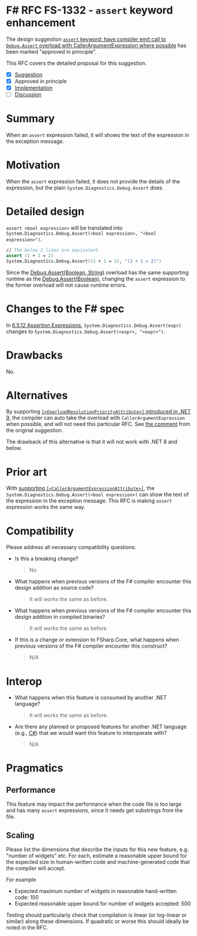 # F# RFC FS-1332 - `assert` keyword enhancement

The design suggestion [`assert` keyword: have compiler emit call to `Debug.Assert` overload with CallerArgumentExpression where possible](https://github.com/dotnet/fsharp/issues/18489) has been marked "approved in principle".

This RFC covers the detailed proposal for this suggestion.

- [x] [Suggestion](https://github.com/dotnet/fsharp/issues/18489)
- [x] Approved in principle
- [x] [Implementation](https://github.com/dotnet/fsharp/pull/17519)
- [ ] [Discussion](https://github.com/fsharp/fslang-design/discussions/FILL-ME-IN)

# Summary

When an `assert` expression failed, it will shows the text of the expression in the exception message.

# Motivation

When the `assert` expression failed, it does not provide the details of the expression, but the plain `System.Diagnostics.Debug.Assert` does.

# Detailed design

`assert <bool expression>` will be translated into `System.Diagnostics.Debug.Assert(<bool expression>, "<bool expression>")`.

```fsharp
// The below 2 lines are equivalent
assert (1 + 1 = 2)
System.Diagnostics.Debug.Assert((1 + 1 = 2), "(1 + 1 = 2)")
```

Since the [Debug.Assert(Boolean, String)](https://learn.microsoft.com/en-us/dotnet/api/system.diagnostics.debug.assert?view=net-8.0#system-diagnostics-debug-assert(system-boolean-system-string)) overload has the same supporting runtime as the [Debug.Assert(Boolean)](https://learn.microsoft.com/en-us/dotnet/api/system.diagnostics.debug.assert?view=net-8.0#system-diagnostics-debug-assert(system-boolean)), changing the `assert` expression to the former overload will not cause runtime errors.

# Changes to the F# spec

In [6.5.12 Assertion Expressions](https://github.com/fsharp/fslang-spec/blob/main/releases/FSharp-Spec-latest.md#6512-assertion-expressions), `System.Diagnostics.Debug.Assert(expr)` changes to `System.Diagnostics.Debug.Assert(<expr>, "<expr>")`.

# Drawbacks

No.

# Alternatives

By supporting [`[<OverloadResolutionPriorityAttribute>]` introduced in .NET 9](https://learn.microsoft.com/en-us/dotnet/api/system.runtime.compilerservices.overloadresolutionpriorityattribute?view=net-9.0), the compiler can auto take the overload with `CallerArgumentExpression` when possible, and will not need this particular RFC. See [the comment](https://github.com/dotnet/fsharp/issues/18489#issuecomment-2831042424) from the original suggestion.

The drawback of this alternative is that it will not work with .NET 8 and below.

# Prior art

With [supporting `[<CallerArgumentExpressionAttribute>]`](./FS-1149-support-CallerArgumentExpression.md), the `System.Diagnostics.Debug.Assert(<bool expression>)` can show the text of the expression in the exception message. This RFC is making `assert` expression works the same way.

# Compatibility

Please address all necessary compatibility questions:

* Is this a breaking change?
    > No
* What happens when previous versions of the F# compiler encounter this design addition as source code?
    > It will works the same as before.
* What happens when previous versions of the F# compiler encounter this design addition in compiled binaries?
    > It will works the same as before.
* If this is a change or extension to FSharp.Core, what happens when previous versions of the F# compiler encounter this construct?
    > N/A
# Interop

* What happens when this feature is consumed by another .NET language?
    > It will works the same as before.
* Are there any planned or proposed features for another .NET language (e.g., [C#](https://github.com/dotnet/csharplang)) that we would want this feature to interoperate with?
    > N/A

# Pragmatics

## Performance

This feature may impact the performance when the code file is too large and has many `assert` expressions, since it needs get substrings from the file.

## Scaling

Please list the dimensions that describe the inputs for this new feature, e.g. "number of widgets" etc.  For each, estimate a reasonable upper bound for the expected size in human-written code and machine-generated code that the compiler will accept.

For example

* Expected maximum number of widgets in reasonable hand-written code: 100
* Expected reasonable upper bound for number of widgets accepted: 500

Testing should particularly check that compilation is linear (or log-linear or similar) along these dimensions.  If quadratic or worse this should ideally be noted in the RFC.
